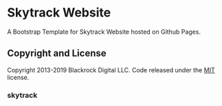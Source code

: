 # Skytrack Website 
 A Bootstrap Template for Skytrack Website hosted on Github Pages.
 
## Copyright and License

Copyright 2013-2019 Blackrock Digital LLC. Code released under the [MIT](https://github.com/BlackrockDigital/startbootstrap-agency/blob/gh-pages/LICENSE) license.
### skytrack
